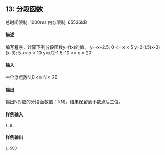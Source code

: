 ﻿## 13: 分段函数
总时间限制: 1000ms     内存限制: 65536kB

#### 描述

编写程序，计算下列分段函数y=f(x)的值。
y=-x+2.5; 0 <= x < 5
y=2-1.5(x-3)(x-3); 5 <= x < 10
y=x/2-1.5; 10 <= x < 20

#### 输入

一个浮点数N,0 <= N < 20

#### 输出

输出N对应的分段函数值：f(N)。结果保留到小数点后三位。

#### 样例输入

	1.0

#### 样例输出

    1.500





